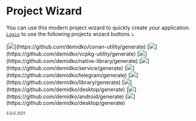 # Project Wizard
You can use this modern project wizard to quickly create your application.  
[`Login`](https://github.com/login) to use the following projects wizard buttons ⤵

[![](https://img.shields.io/badge/utility%20(C++,%20conan,%20cmake)-003E54?style=for-the-badge&logo=cplusplus)](https://github.com/demidko/conan-utility/generate)  
[![](https://img.shields.io/badge/utility%20(C++,%20Vcpkg,%20cmake)-003E54?style=for-the-badge&logo=cplusplus)](https://github.com/demidko/vcpkg-utility/generate)  
[![](https://img.shields.io/badge/library%20(C++,%20CMake,%20Conan)-003E54?style=for-the-badge&logo=cplusplus)](https://github.com/demidko/native-library/generate)  
[![](https://img.shields.io/badge/microservice%20(Kotlin,%20Java,%20Gradle)-EA7100?style=for-the-badge&logo=java)](https://github.com/demidko/service/generate)   
[![](https://img.shields.io/badge/telegram%20Bot%20(Kotlin,%20Java,%20Gradle)-blue?style=for-the-badge&logo=telegram)](https://github.com/demidko/telegram/generate)  
[![](https://img.shields.io/badge/library%20(Kotlin,%20Java,%20Gradle,%20Maven)-EA7100?style=for-the-badge&logo=java)](https://github.com/demidko/library/generate)  
[![](https://img.shields.io/badge/web%20application%20(Kotlin,%20Gradle,%20KWeb)-blue?style=for-the-badge&logo=kotlin)](https://github.com/demidko/desktop/generate)  
[![](https://img.shields.io/badge/android%20application%20(Kotlin,%20Gradle,%20Jetpack)-darkgreen?style=for-the-badge&logo=android)](https://github.com/demidko/android/generate)  
[![](https://img.shields.io/badge/desktop%20application%20(Kotlin,%20Gradle,%20Jetpack)-darkblue?style=for-the-badge&logo=kotlin)](https://github.com/demidko/desktop/generate)  

<sub><sup>_S.D.G 2021_</sup></sub>
